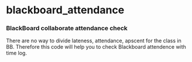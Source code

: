 # blackboard_attendance
### BlackBoard collaborate attendance check

There are no way to divide lateness, attendance, apscent for the class in BB.
Therefore this code will help you to check Blackboard attendence with time log.

